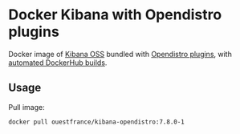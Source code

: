 # Docker Kibana with Opendistro plugins

Docker image of [Kibana OSS](https://www.elastic.co/downloads/past-releases#kibana-oss) bundled with [Opendistro plugins](https://opendistro.github.io/for-elasticsearch-docs/docs/kibana/plugins/), with [automated DockerHub builds](https://hub.docker.com/repository/docker/ouestfrance/kibana-opendistro).

## Usage

Pull image:
```
docker pull ouestfrance/kibana-opendistro:7.8.0-1
```